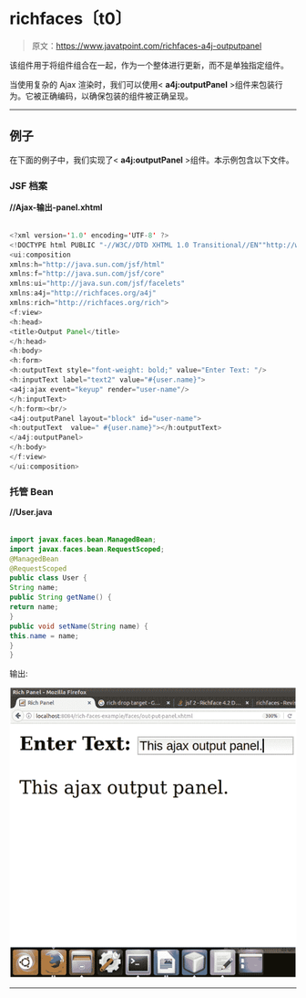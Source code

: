 # richfaces〔t0〕

> 原文：<https://www.javatpoint.com/richfaces-a4j-outputpanel>

该组件用于将组件组合在一起，作为一个整体进行更新，而不是单独指定组件。

当使用复杂的 Ajax 渲染时，我们可以使用< **a4j:outputPanel** >组件来包装行为。它被正确编码，以确保包装的组件被正确呈现。

* * *

## 例子

在下面的例子中，我们实现了< **a4j:outputPanel** >组件。本示例包含以下文件。

### JSF 档案

**//Ajax-输出-panel.xhtml**

```java

<?xml version='1.0' encoding='UTF-8' ?>
<!DOCTYPE html PUBLIC "-//W3C//DTD XHTML 1.0 Transitional//EN""http://www.w3.org/TR/xhtml1/DTD/xhtml1-transitional.dtd">
<ui:composition 
xmlns:h="http://java.sun.com/jsf/html"
xmlns:f="http://java.sun.com/jsf/core"
xmlns:ui="http://java.sun.com/jsf/facelets"
xmlns:a4j="http://richfaces.org/a4j"
xmlns:rich="http://richfaces.org/rich">
<f:view>
<h:head>
<title>Output Panel</title>
</h:head>
<h:body>
<h:form>
<h:outputText style="font-weight: bold;" value="Enter Text: "/>
<h:inputText label="text2" value="#{user.name}">
<a4j:ajax event="keyup" render="user-name"/>
</h:inputText>
</h:form><br/>
<a4j:outputPanel layout="block" id="user-name">
<h:outputText  value=" #{user.name}"></h:outputText>
</a4j:outputPanel>
</h:body>
</f:view>
</ui:composition>

```

### 托管 Bean

**//User.java**

```java

import javax.faces.bean.ManagedBean;
import javax.faces.bean.RequestScoped;
@ManagedBean
@RequestScoped
public class User {
String name;
public String getName() {
return name;
}
public void setName(String name) {
this.name = name;
}
}

```

输出:

![RichFaces A4j outputPanel 1](img/9f6f7eec7dac627a82fed9bb1905dec0.png)

* * *